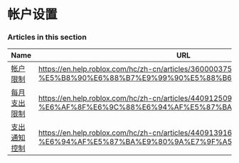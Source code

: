 # 帐户设置  
### Articles in this section
Name|URL
-|-
[帐户限制](./帐户限制.html) |https://en.help.roblox.com/hc/zh-cn/articles/360000375686-%E5%B8%90%E6%88%B7%E9%99%90%E5%88%B6
[每月支出限制](./每月支出限制.html) |https://en.help.roblox.com/hc/zh-cn/articles/4409125091348-%E6%AF%8F%E6%9C%88%E6%94%AF%E5%87%BA%E9%99%90%E5%88%B6
[支出通知控制](./支出通知控制.html) |https://en.help.roblox.com/hc/zh-cn/articles/4409139163412-%E6%94%AF%E5%87%BA%E9%80%9A%E7%9F%A5%E6%8E%A7%E5%88%B6